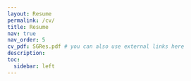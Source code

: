 ```yaml
---
layout: Resume
permalink: /cv/
title: Resume
nav: true
nav_order: 5
cv_pdf: SGRes.pdf # you can also use external links here
description:
toc:
  sidebar: left
---
```

